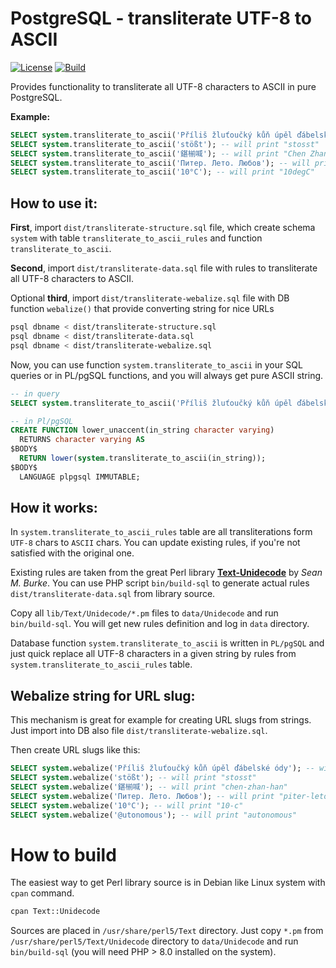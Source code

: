 # PostgreSQL - transliterate UTF-8 to ASCII

[![License](https://img.shields.io/badge/license-BSD-blue.svg)](https://github.com/forrest79/pgsql-transliterate-utf8-to-ascii/blob/master/LICENSE.md)
[![Build](https://github.com/forrest79/pgsql-transliterate-utf8-to-ascii/actions/workflows/build.yml/badge.svg?branch=master)](https://github.com/forrest79/pgsql-transliterate-utf8-to-ascii/actions/workflows/build.yml)

Provides functionality to transliterate all UTF-8 characters to ASCII in pure PostgreSQL.

**Example:**

```sql
SELECT system.transliterate_to_ascii('Příliš žluťoučký kůň úpěl ďábelské ódy'); -- will print "Prilis zlutoucky kun upel dabelske ody"
SELECT system.transliterate_to_ascii('stößt'); -- will print "stosst"
SELECT system.transliterate_to_ascii('鍖椾喊'); -- will print "Chen Zhan Han"
SELECT system.transliterate_to_ascii('Питер. Лето. Любов'); -- will print "Piter. Leto. Liubov"
SELECT system.transliterate_to_ascii('10°C'); -- will print "10degC"
```

## How to use it:

**First**, import `dist/transliterate-structure.sql` file, which create schema `system` with table `transliterate_to_ascii_rules` and function `transliterate_to_ascii`.

**Second**, import `dist/transliterate-data.sql` file with rules to transliterate all UTF-8 characters to ASCII.

Optional **third**, import `dist/transliterate-webalize.sql` file with DB function `webalize()` that provide converting string for nice URLs

```bash
psql dbname < dist/transliterate-structure.sql
psql dbname < dist/transliterate-data.sql
psql dbname < dist/transliterate-webalize.sql
```
Now, you can use function `system.transliterate_to_ascii` in your SQL queries or in PL/pgSQL functions, and you will always get pure ASCII string.

```sql
-- in query
SELECT system.transliterate_to_ascii('Příliš žluťoučký kůň úpěl ďábelské ódy');

-- in Pl/pgSQL
CREATE FUNCTION lower_unaccent(in_string character varying)
  RETURNS character varying AS
$BODY$
  RETURN lower(system.transliterate_to_ascii(in_string));
$BODY$
  LANGUAGE plpgsql IMMUTABLE;
```


## How it works:

In `system.transliterate_to_ascii_rules` table are all transliterations form `UTF-8` chars to `ASCII` chars. You can update existing rules, if you're not satisfied with the original one.

Existing rules are taken from the great Perl library **[Text-Unidecode](https://metacpan.org/release/Text-Unidecode)** by *Sean M. Burke*. You can use PHP script `bin/build-sql` to generate actual rules `dist/transliterate-data.sql` from library source.

Copy all `lib/Text/Unidecode/*.pm` files to `data/Unidecode` and run `bin/build-sql`. You will get new rules definition and log in `data` directory.

Database function `system.transliterate_to_ascii` is written in `PL/pgSQL` and just quick replace all UTF-8 characters in a given string by rules from `system.transliterate_to_ascii_rules` table.


## Webalize string for URL slug:

This mechanism is great for example for creating URL slugs from strings. Just import into DB also file `dist/transliterate-webalize.sql`.

Then create URL slugs like this:

```sql
SELECT system.webalize('Příliš žluťoučký kůň úpěl ďábelské ódy'); -- will print "prilis-zlutoucky-kun-upel-dabelske-ody"
SELECT system.webalize('stößt'); -- will print "stosst"
SELECT system.webalize('鍖椾喊'); -- will print "chen-zhan-han"
SELECT system.webalize('Питер. Лето. Любов'); -- will print "piter-leto-liubov"
SELECT system.webalize('10°C'); -- will print "10-c"
SELECT system.webalize('@utonomous'); -- will print "autonomous"
```


# How to build

The easiest way to get Perl library source is in Debian like Linux system with `cpan` command.

```bash
cpan Text::Unidecode
```

Sources are placed in `/usr/share/perl5/Text` directory. Just copy `*.pm` from `/usr/share/perl5/Text/Unidecode` directory to `data/Unidecode` and run `bin/build-sql` (you will need PHP > 8.0 installed on the system). 
